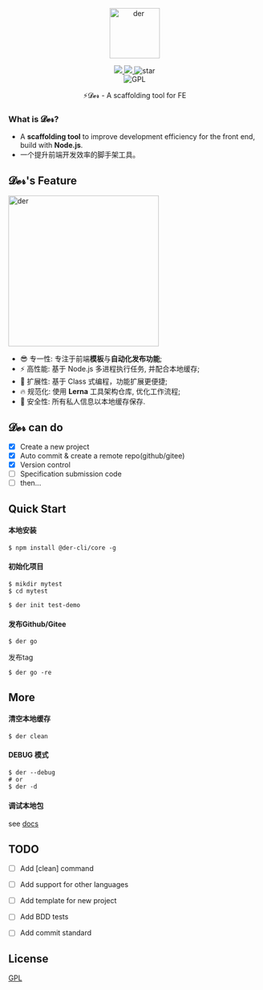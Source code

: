 <p align="center">
	<img width='100px' src='https://cdn.jsdelivr.net/gh/yesmore/img/img/logo-der.png' alt='der'/>
</p>
<p align="center">
    <a href="https://www.npmjs.org/package/@der-cli/core" target='_blank'>
    	<img src="https://img.shields.io/npm/v/@der-cli/core">
    </a>
    <a href="https://npmcharts.com/compare/@der-cli/core?minimal=true" target='_blank'>
    	<img src="https://img.shields.io/npm/dt/@der-cli/core.svg">
    </a>
    <img src="https://img.shields.io/github/stars/der-cli/der-cli.svg?logo=github" alt="star"/><br>
	<img src="https://img.shields.io/github/license/der-cli/der-cli" alt="GPL"/>
</p>


<p align="center">⚡𝓓𝓮𝓻 - A scaffolding tool for FE</p>

### What is 𝓓𝓮𝓻?

- A **scaffolding tool** to improve development efficiency for the front end, build with **Node.js**.
- 一个提升前端开发效率的脚手架工具。

## 𝓓𝓮𝓻's Feature

<img width='300px' src='https://cdn.jsdelivr.net/gh/yesmore/img/img/der.png' alt='der'/>

- 😎 专一性: 专注于前端**模板**与**自动化发布功能**;
- ⚡ 高性能: 基于 Node.js 多进程执行任务, 并配合本地缓存;
- 🔨 扩展性: 基于 Class 式编程，功能扩展更便捷;
- 🔥 规范化: 使用 **Lerna** 工具架构仓库, 优化工作流程;
- 🔰 安全性: 所有私人信息以本地缓存保存.

## 𝓓𝓮𝓻 can do

- [x] Create a new project
- [x] Auto commit & create a remote repo(github/gitee)
- [x] Version control
- [ ] Specification submission code
- [ ] then...

## Quick Start

#### 本地安装

```shell
$ npm install @der-cli/core -g
```

#### 初始化项目

```shell
$ mikdir mytest 
$ cd mytest

$ der init test-demo
```

#### 发布Github/Gitee

```shell
$ der go
```

发布tag

```shell
$ der go -re
```





## More

#### 清空本地缓存

```shell
$ der clean
```

#### DEBUG 模式

```shell
$ der --debug
# or
$ der -d
```

#### 调试本地包

see [docs](./Documents.md)



## TODO

- [ ] Add [clean] command
- [ ] Add support for other languages
- [ ] Add template for new project
- [ ] Add BDD tests
- [ ] Add commit standard



## License

[GPL](LICENSE)
